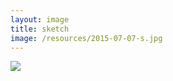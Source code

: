 ```yaml
---
layout: image
title: sketch
image: /resources/2015-07-07-s.jpg
---
```



![][image]


[image]: /resources/2015-07-07.jpg
